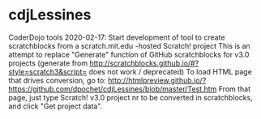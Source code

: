 # cdjLessines
CoderDojo tools
2020-02-17: Start development of tool to create scratchblocks from a scratch.mit.edu -hosted Scratch! project
            This is an attempt to replace "Generate" function of GitHub scratchblocks for v3.0 projects
            (generate from http://scratchblocks.github.io/#?style=scratch3&script= does not work / deprecated)
            To load HTML page that drives conversion, go to:
            http://htmlpreview.github.io/?https://github.com/dpochet/cdjLessines/blob/master/Test.htm
            From that page, just type Scratch! v3.0 project nr to be converted in scratchblocks, and click "Get project data".

